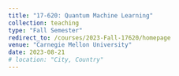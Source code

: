 ```yaml
---
title: "17-620: Quantum Machine Learning"
collection: teaching
type: "Fall Semester"
redirect_to: /courses/2023-Fall-17620/homepage
venue: "Carnegie Mellon University"
date: 2023-08-21
# location: "City, Country"
---
```


